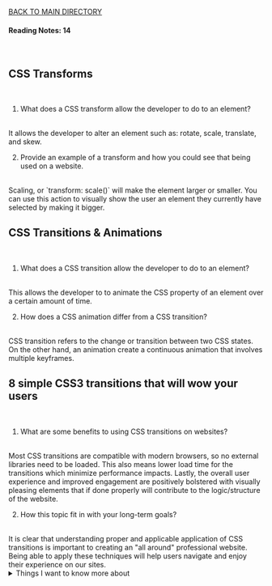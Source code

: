 [BACK TO MAIN DIRECTORY](../README.md)

#### Reading Notes: 14
<br>

## CSS Transforms
<br>


1. What does a CSS transform allow the developer to do to an element?
<br>
It allows the developer to alter an element such as: rotate, scale, translate, and skew.

2. Provide an example of a transform and how you could see that being used on a website.
<br>
Scaling, or `transform: scale()` will make the element larger or smaller. You can use this action to visually show the user an element
they currently have selected by making it bigger.

## CSS Transitions & Animations
<br>

1. What does a CSS transition allow the developer to do to an element?
<br>
This allows the developer to to animate the CSS property of an element over a certain amount of time.

2. How does a CSS animation differ from a CSS transition?
<br>
CSS transition refers to the change or transition between two CSS states. On the other hand, an animation create a continuous animation that involves multiple keyframes.

## 8 simple CSS3 transitions that will wow your users
<br>


1. What are some benefits to using CSS transitions on websites?
<br>
Most CSS transitions are compatible with modern browsers, so no external libraries need to be loaded. This also means lower load time for the transitions which minimize performance impacts. Lastly, the overall user experience and improved engagement are positively bolstered with visually pleasing elements that if done properly will contribute to the logic/structure of the website.

2. How this topic fit in with your long-term goals?
<br>
It is clear that understanding proper and applicable application of CSS transitions is important to creating an "all around" professional website. Being able to apply these techniques will help users navigate and enjoy their experience on our sites.


<details>
<summary>Things I want to know more about</summary>

Begin writing here...
  
</details>